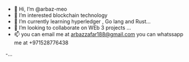 - 👋 Hi, I’m @arbaz-meo
- 👀 I’m interested  blockchain technology 
- 🌱 I’m currently learning hyperledger , Go lang and Rust...
- 💞️ I’m looking to collaborate on WEb 3 projects  ...
- 📫 you can email me at arbazzafar188@gmail.com
     you can whatssapp me at +971528776438
    
     
-...

<!---
arbaz-meo/arbaz-meo is a ✨ special ✨ repository because its `README.md` (this file) appears on your GitHub profile.
You can click the Preview link to take a look at your changes.
--->

